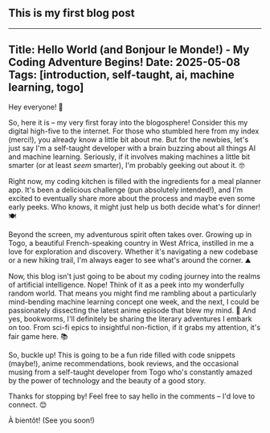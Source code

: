## This is my first blog post
---
Title: Hello World (and Bonjour le Monde!) - My Coding Adventure Begins!
Date: 2025-05-08
Tags: [introduction, self-taught, ai, machine learning, togo]
---

Hey everyone! 👋

So, here it is – my very first foray into the blogosphere! Consider this my digital high-five to the internet. For those who stumbled here from my index (merci!), you already know a little bit about me. But for the newbies, let's just say I'm a self-taught developer with a brain buzzing about all things AI and machine learning. Seriously, if it involves making machines a little bit smarter (or at least *seem* smarter), I'm probably geeking out about it. 🤓

Right now, my coding kitchen is filled with the ingredients for a meal planner app. It's been a delicious challenge (pun absolutely intended!), and I'm excited to eventually share more about the process and maybe even some early peeks. Who knows, it might just help us both decide what's for dinner! 🍽️

Beyond the screen, my adventurous spirit often takes over. Growing up in Togo, a beautiful French-speaking country in West Africa, instilled in me a love for exploration and discovery. Whether it's navigating a new codebase or a new hiking trail, I'm always eager to see what's around the corner. ⛰️

Now, this blog isn't just going to be about my coding journey into the realms of artificial intelligence. Nope! Think of it as a peek into my wonderfully random world. That means you might find me rambling about a particularly mind-bending machine learning concept one week, and the next, I could be passionately dissecting the latest anime episode that blew my mind. 🤯 And yes, bookworms, I'll definitely be sharing the literary adventures I embark on too. From sci-fi epics to insightful non-fiction, if it grabs my attention, it's fair game here. 📚

So, buckle up! This is going to be a fun ride filled with code snippets (maybe!), anime recommendations, book reviews, and the occasional musing from a self-taught developer from Togo who's constantly amazed by the power of technology and the beauty of a good story.

Thanks for stopping by! Feel free to say hello in the comments – I'd love to connect. 😊

À bientôt! (See you soon!)
